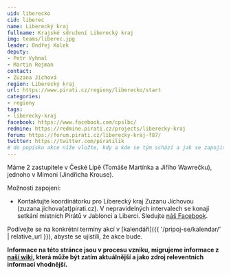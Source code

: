 ```yaml
---
uid: liberecko
cid: liberec
name: Liberecký kraj
fullname: Krajské sdružení Liberecký kraj
img: teams/liberec.jpg
leader: Ondřej Kolek
deputy:
- Petr Vyhnal
- Martin Rejman
contact:
- Zuzana Jíchová
region: Liberecký kraj
url: https://www.pirati.cz/regiony/liberecko/start
categories:
- regiony
tags:
- liberecky-kraj
facebook: https://www.facebook.com/cpslbc/
redmine: https://redmine.pirati.cz/projects/liberecky-kraj
forum: https://forum.pirati.cz/liberecky-kraj-f87/
twitter: https://twitter.com/piratilik
# do popisku akce níže vložte, kdy a kde se tým schází a jak se zapojit
---
```


Máme 2 zastupitele v České Lípě (Tomáše Martínka a Jiřího Wawrečku), jednoho v Mimoni (Jindřicha Krouse).

Možnosti zapojení:

* Kontaktujte koordinátorku pro Liberecký kraj Zuzanu Jíchovou (zuzana.jichova(at)pirati.cz). V nepravidelných intervalech se konají setkání místních Pirátů v Jablonci a Liberci. Sledujte [náš Facebook](https://www.facebook.com/pg/cpslbc/events/).

Podívejte se na konkrétní termíny akcí v [kalendáři]({{ '/pripoj-se/kalendar/' | relative_url }}),
abyste se ujistili, že akce bude.

**Informace na této stránce jsou v procesu vzniku, migrujeme informace z [naší wiki](https://wiki.pirati.cz/regiony/liberecko/start), která může být zatím aktuálnější a jako zdroj releventních informací vhodnější.**
